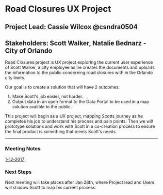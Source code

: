 # Road Closures UX Project
## Project Lead: Cassie Wilcox @csndra0504
## Stakeholders: Scott Walker, Natalie Bednarz - City of Orlando

Road Closures project is UX project exploring the current user experience of Scott Walker, a city employee as he creates the documents and uploads the information to the public concerning road closures with in the Orlando city limits. 

Our goal is to create a solution that will have 2 outcomes: 

1. Make Scott's job easier, not harder. 
2. Output data in an open format to the Data Portal to be used in a map solution avalible to the public. 

This project will begin as a UX project, mapping Scotts journey as he completes his job to understand his process and pain points. Then we will prototype solutions and work with Scott in a co-creation process to ensure the final product is something that meets Scott's needs. 

***

### Meeting Notes

[1-12-2017](https://docs.google.com/document/d/14Nm5El-pI-Q93iQZcr3UPixIdDU7GfKVJOiVM2v5uPw/edit?usp=sharing)


### Next Steps
Next meeting will take places after Jan 28th, where Project lead and Uxers will shadow Scott to map his current process. 
